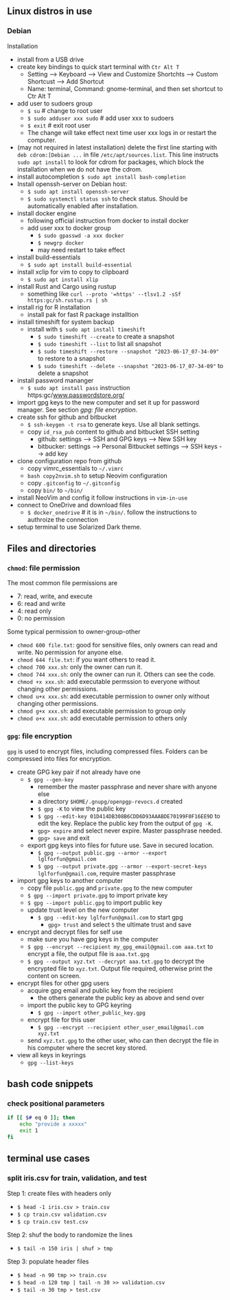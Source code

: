 ## Linux distros in use

### Debian

Installation

- install from a USB drive
- create key bindings to quick start terminal with `Ctr Alt T`
  - Setting --> Keyboard --> View and Customize Shortchts --> Custom Shortcust --> Add Shortcut
  - Name: terminal, Command: gnome-terminal, and then set shortcut to Ctr Alt T
- add user to sudoers group
  - `$ su` # change to root user
  - `$ sudo adduser xxx sudo` # add user xxx to sudoers
  - `$ exit` # exit root user
  - The change will take effect next time user xxx logs in or restart the computer.
- (may not required in latest installation) delete the first line starting with `deb cdrom:[Debian ...` in file `/etc/apt/sources.list`. This line instructs `sudo apt install` to look for cdrom for packages, which block the installation when we do not have the cdrom.
- install autocompletion `$ sudo apt install bash-completion`
- Install openssh-server on Debian host:
    - `$ sudo apt install openssh-server`
    - `$ sudo systemctl status ssh` to check status. Should be automatically enabled after installation.
- install docker engine
  - following official instruction from docker to install docker
  - add user xxx to docker group
    -   `$ sudo gpasswd -a xxx docker`
    -   `$ newgrp docker`
    -   may need restart to take effect
- install build-essentials
  - `$ sudo apt install build-essential`
- install xclip for vim to copy to clipboard
  - `$ sudo apt install xlip`
- install Rust and Cargo using rustup
  - something like `curl --proto '=https' --tlsv1.2 -sSf https:gc/sh.rustup.rs | sh`
- install rig for R installation
  - install pak for fast R package installtion
- install timeshift for system backup
  - install with `$ sudo apt install timeshift`
    - `$ sudo timeshift --create` to create a snapshot
    - `$ sudo timeshift --list` to list all snapshot
    - `$ sudo timeshift --restore --snapshot "2023-06-17_07-34-09"` to restore to a snapshot
    - `$ sudo timeshift --delete --snapshot "2023-06-17_07-34-09"` to delete a snapshot
- install password mananger
  - `$ sudo apt install pass`  instruction https:gc/www.passwordstore.org/
- import gpg keys to the new computer and set it up for password manager. See section _gpg: file encryption_.
- create ssh for github and bitbucket
  - `$ ssh-keygen -t rsa` to generate keys. Use all blank settings.
  - copy `id_rsa_pub` content to github and bitbucket SSH setting
    - github: settings --> SSH and GPG keys --> New SSH key
    - bitbucker: settings --> Personal Bitbucket settings --> SSH keys --> add key
- clone configuration repo from github
  - copy vimrc_essentials to `~/.vimrc`
  - `bash copy2nvim.sh` to setup Neovim configuration
  - copy `.gitconfig` to `~/.gitconfig`
  - copy `bin/` to `~/bin/`
- install NeoVim and config it follow instructions in `vim-in-use`
- connect to OneDrive and download files
  - `$ docker_onedrive` # it is in `~/bin/`. follow the instructions to authroize the connection
- setup terminal to use Solarized Dark theme.



## Files and directories

### `chmod`: file permission

The most common file permissions are 

- 7: read, write, and execute
- 6: read and write
- 4: read only
- 0: no permission

Some typical permission to owner-group-other

- `chmod 600 file.txt`: good for sensitive files, only owners can read and write. No permission for anyone else.
- `chmod 644 file.txt`: if you want others to read it.
- `chmod 700 xxx.sh`: only the owner can run it.
- `chmod 744 xxx.sh`: only the owner can run it. Others can see the code.
- `chmod +x xxx.sh`: add executable permssion to everyone without changing other permissions.
- `chmod u+x xxx.sh`: add executable permission to owner only without changing other permissions.
- `chmod g+x xxx.sh`: add executable permission to group only
- `chmod o+x xxx.sh`: add executable permission to others only


### `gpg`: file encryption
`gpg` is used to encrypt files, including compressed files. Folders can be compressed into files for encryption.

- create GPG key pair if not already have one
    - `$ gpg --gen-key`
        - remember the master passphrase and never share with anyone else
        - a directory `$HOME/.gnupg/openpgp-revocs.d` created
        - `$ gpg -K` to view the public key
        - `$ gpg --edit-key 01D414DB308B6CDD6D93AAABDE70199F0F16EE9D` to edit the key. Replace the public key from the output of `gpg -K`.
        - `gpg> expire` and select never expire. Master passphrase needed.
        - `gpg> save` and exit
    - export gpg keys into files for future use. Save in secured location.
        - `$ gpg --output public.gpg --armor --export lglforfun@gmail.com`
        - `$ gpg --output private.gpg --armor --export-secret-keys lglforfun@gmail.com`, require master passphrase
- import gpg keys to another computer
    - copy file `public.gpg` and `private.gpg` to the new computer
    - `$ gpg --import private.gpg` to import private key
    - `$ gpg --import public.gpg` to import public key
    - update trust level on the new computer
        - `$ gpg --edit-key lglforfun@gmail.com` to start gpg
            - `gpg> trust` and select `5` the ultimate trust and save
- encrypt and decrypt files for self use
    - make sure you have gpg keys in the computer
    - `$ gpg --encrypt --recipient my_gpg_email@gmail.com aaa.txt` to encrypt a file, the output file is `aaa.txt.gpg`
    - `$ gpg --output xyz.txt --decrypt aaa.txt.gpg` to decrypt the encrypted file to `xyz.txt`. Output file required, otherwise print the content on screen.
- encrypt files for other gpg users
    - acquire gpg email and public key from the recipient
        - the others generate the public key as above and send over
    - import the public key to GPG keyring
        - `$ gpg --import other_public_key.gpg`
    - encrypt file for this user
        - `$ gpg --encrypt --recipient other_user_email@gmail.com xyz.txt`
    - send `xyz.txt.gpg` to the other user, who can then decrypt the file in his computer where the secret key stored.
- view all keys in keyrings
    - `gpg --list-keys`

 
## bash code snippets

### check positional parameters

```sh
if [[ $# eq 0 ]]; then
    echo "provide a xxxxx"
    exit 1
fi
```

## terminal use cases

### split iris.csv for train, validation, and test

Step 1: create files with headers only

- `$ head -1 iris.csv > train.csv`
- `$ cp train.csv validation.csv`
- `$ cp train.csv test.csv`

Step 2: shuf the body to randomize the lines

- `$ tail -n 150 iris | shuf > tmp`

Step 3: populate header files

- `$ head -n 90 tmp >> train.csv`
- `$ head -n 120 tmp | tail -n 30 >> validation.csv`
- `$ tail -n 30 tmp > test.csv`



